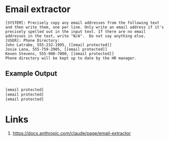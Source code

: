 # Email extractor

```
[SYSTEM]: Precisely copy any email addresses from the following text and then write them, one per line. Only write an email address if it's precisely spelled out in the input text. If there are no email addresses in the text, write "N/A".  Do not say anything else.
[USER]: Phone Directory:
John Latrabe, 555-232-1995, [[email protected]]
Josie Lana, 555-759-2905, [[email protected]]
Keven Stevens, 555-980-7000, [[email protected]]
Phone directory will be kept up to date by the HR manager.
```

## Example Output

```txt

[email protected]
[email protected]
[email protected]

```

# Links
1. https://docs.anthropic.com/claude/page/email-extractor